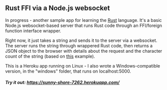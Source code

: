 ## Rust FFI via a Node.js websocket

In progress - another sample app for learning the [Rust](https://www.rust-lang.org/) language. It's a basic Node.js websocket-based server that runs Rust code through an FFI/foreign function interface wrapper.

Right now, it just takes a string and sends it to the server via a websocket. The server runs the string through wrappered Rust code, then returns a JSON object to the browser with details about the request and the character count of the string (based on [this](http://jakegoulding.com/rust-ffi-omnibus/string_arguments/) example).

This is a Heroku app running on Linux - I also wrote a Windows-compatible version, in the "windows" folder, that runs on localhost:5000.

##### Try it out: https://sunny-shore-7262.herokuapp.com/
